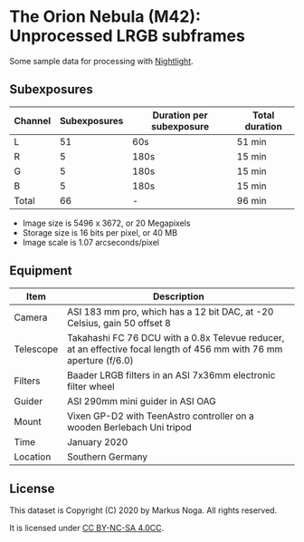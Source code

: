 # The Orion Nebula (M42): Unprocessed LRGB subframes

Some sample data for processing with [Nightlight](https://github.com/mlnoga/nightlight).

## Subexposures

| Channel | Subexposures | Duration per subexposure| Total duration |
|---------|--------------|-------------------------|----------------|
|L        |51 | 60s   | 51 min |
|R        |5  | 180s  | 15 min |
|G        |5  | 180s  | 15 min |
|B        |5  | 180s  | 15 min |
|Total    |66 | -     | 96 min |

* Image size is 5496 x 3672, or 20 Megapixels
* Storage size is 16 bits per pixel, or 40 MB
* Image scale is 1.07 arcseconds/pixel

## Equipment

| Item     | Description |
|----------|-------------|
| Camera   | ASI 183 mm pro, which has a 12 bit DAC, at -20 Celsius, gain 50 offset 8 |
| Telescope| Takahashi FC 76 DCU with a 0.8x Televue reducer, at an effective focal length of 456 mm with 76 mm aperture (f/6.0) |
| Filters  | Baader LRGB filters in an ASI 7x36mm electronic filter wheel |
| Guider   | ASI 290mm mini guider in ASI OAG |
| Mount    | Vixen GP-D2 with TeenAstro controller on a wooden Berlebach Uni tripod | 
| Time     | January 2020 |
| Location |Southern Germany |

## License

This dataset is Copyright (C) 2020 by Markus Noga. All rights reserved.

It is licensed under [CC BY-NC-SA 4.0CC](https://creativecommons.org/licenses/by-nc-sa/4.0).
